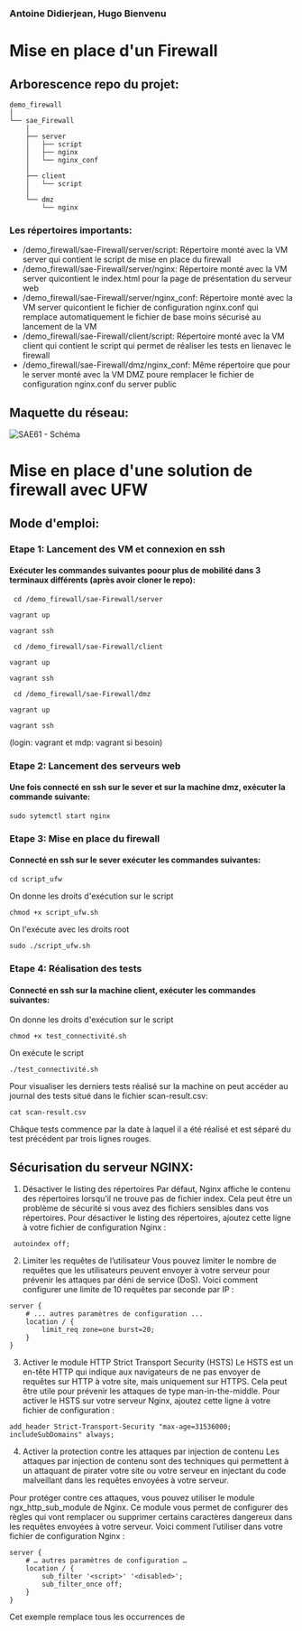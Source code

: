 ### Antoine Didierjean, Hugo Bienvenu

# Mise en place d'un Firewall

## Arborescence repo du projet:
````
demo_firewall
│
└── sae_Firewall
    │
    ├── server
    │   ├── script
    │   ├── nginx
    │   └── nginx_conf
    │
    ├── client
    │   └── script
    │
    └── dmz
        └── nginx
````
### Les répertoires importants:

- /demo_firewall/sae-Firewall/server/script: Répertoire monté avec la VM server qui contient le script de mise en place du firewall
- /demo_firewall/sae-Firewall/server/nginx: Répertoire monté avec la VM server quicontient le index.html pour la page de présentation du serveur web
- /demo_firewall/sae-Firewall/server/nginx_conf: Répertoire monté avec la VM server quicontient le fichier de configuration nginx.conf qui remplace automatiquement le fichier de base moins sécurisé au lancement de la VM
- /demo_firewall/sae-Firewall/client/script: Répertoire monté avec la VM client qui contient le script qui permet de réaliser les tests en lienavec le firewall
- /demo_firewall/sae-Firewall/dmz/nginx_conf: Même répertoire que pour le server monté avec la VM DMZ poure remplacer le fichier de configuration nginx.conf du server public

## Maquette du réseau:

![SAE61 - Schéma](https://github.com/user-attachments/assets/09b862bc-f514-4513-b97e-2854d446fbaa)

# Mise en place d'une solution de firewall avec UFW
## Mode d'emploi:
### Etape 1: Lancement des VM et connexion en ssh
#### Exécuter les commandes suivantes poour plus de mobilité dans 3 terminaux différents (après avoir cloner le repo):

```` cd /demo_firewall/sae-Firewall/server````

````vagrant up````

````vagrant ssh````

```` cd /demo_firewall/sae-Firewall/client````

````vagrant up````

````vagrant ssh````

```` cd /demo_firewall/sae-Firewall/dmz````

````vagrant up````

````vagrant ssh````

(login: vagrant et mdp: vagrant si besoin)

### Etape 2: Lancement des serveurs web

#### Une fois connecté en ssh sur le sever et sur la machine dmz, exécuter la commande suivante:

````sudo sytemctl start nginx````

### Etape 3: Mise en place du firewall

#### Connecté en ssh sur le sever exécuter les commandes suivantes:

````cd script_ufw````

On donne les droits d'exécution sur le script

````chmod +x script_ufw.sh````

On l'exécute avec les droits root

````sudo ./script_ufw.sh````

### Etape 4: Réalisation des tests

#### Connecté en ssh sur la machine client, exécuter les commandes suivantes:

On donne les droits d'exécution sur le script

````chmod +x test_connectivité.sh````

On exécute le script

````./test_connectivité.sh````

Pour visualiser les derniers tests réalisé sur la machine on peut accéder au journal des tests situé dans le fichier scan-result.csv:

````cat scan-result.csv````

Châque tests commence par la date à laquel il a été réalisé et est séparé du test précédent par trois lignes rouges.

## Sécurisation du serveur NGINX:

1. Désactiver le listing des répertoires
Par défaut, Nginx affiche le contenu des répertoires lorsqu’il ne trouve pas de fichier index. Cela peut être un problème de sécurité si vous avez des fichiers sensibles dans vos répertoires. Pour désactiver le listing des répertoires, ajoutez cette ligne à votre fichier de configuration Nginx :

```` autoindex off;````

2. Limiter les requêtes de l’utilisateur
Vous pouvez limiter le nombre de requêtes que les utilisateurs peuvent envoyer à votre serveur pour prévenir les attaques par déni de service (DoS). Voici comment configurer une limite de 10 requêtes par seconde par IP :

````limit_req_zone $binary_remote_addr zone=one:10m rate=10r/s;
server {
    # ... autres paramètres de configuration ...
    location / {
        limit_req zone=one burst=20;
    }
}
````

3. Activer le module HTTP Strict Transport Security (HSTS)
Le HSTS est un en-tête HTTP qui indique aux navigateurs de ne pas envoyer de requêtes sur HTTP à votre site, mais uniquement sur HTTPS. Cela peut être utile pour prévenir les attaques de type man-in-the-middle. Pour activer le HSTS sur votre serveur Nginx, ajoutez cette ligne à votre fichier de configuration :

````add_header Strict-Transport-Security "max-age=31536000; includeSubDomains" always;````

4. Activer la protection contre les attaques par injection de contenu
Les attaques par injection de contenu sont des techniques qui permettent à un attaquant de pirater votre site ou votre serveur en injectant du code malveillant dans les requêtes envoyées à votre serveur.

Pour protéger contre ces attaques, vous pouvez utiliser le module ngx_http_sub_module de Nginx. Ce module vous permet de configurer des règles qui vont remplacer ou supprimer certains caractères dangereux dans les requêtes envoyées à votre serveur. Voici comment l’utiliser dans votre fichier de configuration Nginx :

````
server {
    # … autres paramètres de configuration …
    location / {
        sub_filter '<script>' '<disabled>';
        sub_filter_once off;
    }
}
````

Cet exemple remplace tous les occurrences de <script> par <disabled> dans les réponses envoyées par votre serveur. Vous pouvez configurer d’autres règles de remplacement pour protéger contre d’autres types d’injections de contenu

#### Toutes ces sécurités ont été mises en place dans le fichier de configuration du server nginx.conf qui remplace le fichier de base dans les VMs server et dmz.

La prochaine étape pour sécuriser le serveur serait de configurer HTTPS sur le server en obtenant un nom de domaine, un certificat ainsi qu'une clé privée.

## Comparaison des différents types de Firewalls

| **Type de Firewall** | **Description** | **Avantages** | **Inconvénients** |
|----------------------|----------------|---------------|-------------------|
| **Filtrage de Paquets** | Examine les en-têtes des paquets en fonction de règles prédéfinies. | - Rapide et simple à configurer <br> - Faible consommation de ressources | - Ne permet pas une inspection approfondie du trafic <br> - Vulnérable aux attaques avancées |
| **Stateful Firewall (À État)** | Suit les connexions réseau et valide si un paquet appartient à une session légitime. | - Sécurité renforcée par rapport au filtrage de paquets <br> - Réduction des risques liés aux attaques par session | - Consommation plus importante de ressources <br> - Peut être contourné par des attaques sophistiquées |
| **Proxy Firewall** | Sert d'intermédiaire entre les utilisateurs et Internet en filtrant les requêtes au niveau applicatif. | - Sécurité élevée <br> - Masque les adresses IP internes <br> - Analyse approfondie des requêtes | - Peut ralentir les performances réseau <br> - Configuration plus complexe |
| **NGFW (Next-Generation Firewall)** | Combine les fonctionnalités d'un pare-feu traditionnel avec un système de prévention des intrusions (IPS), une inspection approfondie des paquets et un contrôle applicatif. | - Protection avancée contre les menaces modernes <br> - Analyse du contenu des paquets | - Coût élevé <br> - Paramétrage plus complexe |
| **Firewall NAT (Network Address Translation)** | Masque les adresses IP internes et gère la communication entre un réseau privé et Internet. | - Sécurise les adresses IP internes <br> - Empêche les connexions non sollicitées | - Ne constitue pas un pare-feu à proprement parler (ne filtre pas activement les paquets) |
| **Firewall avec DMZ** | Segmente le réseau interne des services exposés à Internet (ex : serveurs web, messagerie). | - Sécurise les services accessibles publiquement <br> - Protège le réseau interne contre les attaques externes | - Exige une configuration rigoureuse <br> - Une mauvaise configuration peut engendrer des vulnérabilités |
| **Firewall iptables** | Outil de pare-feu intégré à Linux permettant la gestion avancée des règles de filtrage des paquets. | - Très flexible et puissant <br> - Intégré aux distributions Linux <br> - Gratuit et open-source | - Configuration complexe pour les non-initiés <br> - Maintenance et gestion manuelles requises |

---

## Comparaison des différentes marques de Firewalls

| **Marque** | **Description** | **Avantages** | **Inconvénients** |
|------------|----------------|---------------|-------------------|
| **Fortinet (FortiGate)** | Spécialisé dans les pare-feux NGFW et les solutions de gestion unifiée des menaces (UTM). | - Excellent rapport qualité/prix <br> - Interface ergonomique <br> - Service FortiGuard assurant des mises à jour en temps réel | - Configuration pouvant être complexe pour les débutants |
| **Cisco (ASA & Firepower)** | Référence du marché avec des solutions adaptées aux grandes entreprises. | - Fiabilité et évolutivité <br> - Sécurisation avancée avec Firepower (IPS, Threat Defense) | - Coût élevé <br> - Interface d'administration parfois complexe |
| **Palo Alto Networks** | Leader en cybersécurité avec des pare-feux NGFW de pointe. | - Filtrage applicatif avancé <br> - Intégration avec le cloud et l'intelligence artificielle | - Tarif très élevé <br> - Nécessite une expertise technique pointue |
| **Check Point** | Spécialiste historique des solutions de sécurité réseau. | - Protection avancée contre les menaces Zero-Day <br> - Gestion simplifiée via SmartConsole | - Coût élevé <br> - Déploiement pouvant être complexe |
| **Sophos (XG Firewall)** | Pare-feu UTM convivial, idéal pour les PME. | - Interface intuitive <br> - Bon rapport qualité/prix | - Moins performant que Palo Alto ou Cisco |
| **Juniper (SRX Series)** | Pare-feu haute performance adapté aux datacenters et infrastructures complexes. | - Excellentes performances réseau <br> - Intégration avancée avec les solutions SD-WAN | - Configuration peu intuitive <br> - Documentation technique parfois difficile d'accès |
| **pfSense** (Open Source) | Solution open-source basée sur FreeBSD, très prisée des experts techniques. | - Gratuit et hautement personnalisable <br> - Idéal pour les environnements de test et les laboratoires | - Interface utilisateur vieillissante <br> - Absence de support officiel (communauté uniquement) |

---

## Quel Firewall Choisir ?

- **Pour une entreprise avec un budget restreint** : Fortinet, Sophos ou pfSense  
- **Pour une grande entreprise ou un datacenter** : Cisco, Palo Alto, Juniper  
- **Pour une sécurité maximale** : Palo Alto ou Check Point  
- **Pour un bon compromis entre performance et coût** : Fortinet ou Sophos  
- **Pour un environnement Linux nécessitant un contrôle précis** : iptables   
